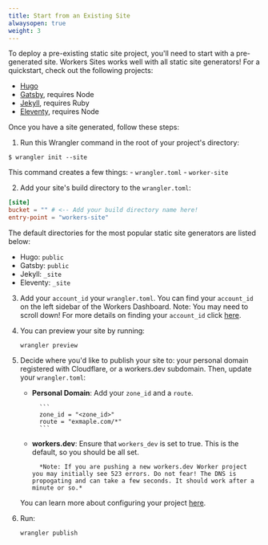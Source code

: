 ```yaml
---
title: Start from an Existing Site
alwaysopen: true
weight: 3
---
```


To deploy a pre-existing static site project, you'll need to start with a pre-generated site. Workers Sites works well with all static site generators! For a quickstart, check out the following projects:

- [Hugo](https://gohugo.io/getting-started/quick-start/)
- [Gatsby](https://www.gatsbyjs.org/docs/quick-start/), requires Node
- [Jekyll](https://jekyllrb.com/docs/), requires Ruby
- [Eleventy](https://www.11ty.io/#quick-start), requires Node

Once you have a site generated, follow these steps:

1. Run this Wrangler command in the root of your project's directory:

```
$ wrangler init --site
```

This command creates a few things: - `wrangler.toml` - `worker-site`

2. Add your site's build directory to the `wrangler.toml`:

```toml
[site]
bucket = "" # <-- Add your build directory name here!
entry-point = "workers-site"
```

The default directories for the most popular static site generators are listed below:

- Hugo: `public`
- Gatsby: `public`
- Jekyll: `_site`
- Eleventy: `_site`

3.  Add your `account_id` your `wrangler.toml`. You can find your `account_id` on the left sidebar of the Workers Dashboard. Note: You may need to scroll down! For more details on finding your `account_id` click [here](https://developers.cloudflare.com/workers/quickstart/#account-id-and-zone-id).

4.  You can preview your site by running:

    ```
    wrangler preview
    ```

5.  Decide where you'd like to publish your site to: your personal domain registered with Cloudflare, or a workers.dev subdomain. Then, update your `wrangler.toml`:

    - **Personal Domain**: Add your `zone_id` and a `route`.

          	```
          	zone_id = "<zone_id>"
          	route = "exmaple.com/*"
          	```

    - **workers.dev**: Ensure that `workers_dev` is set to true. This is the default, so you should be all set.

          	*Note: If you are pushing a new workers.dev Worker project you may initially see 523 errors. Do not fear! The DNS is propogating and can take a few seconds. It should work after a minute or so.*

    You can learn more about configuring your project [here](https://developers.cloudflare.com/workers/quickstart/#configure).

6.  Run:

    ```
    wrangler publish
    ```
